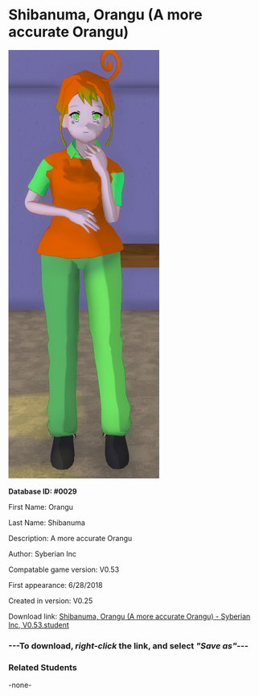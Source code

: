 # Shibanuma, Orangu (A more accurate Orangu)

<img src="../../Files/Images/Shibanuma, Orangu (A more accurate Orangu).png" title="Shibanuma, Orangu (A more accurate Orangu) - Syberian Inc, V0.53">

**Database ID: #0029**

First Name: Orangu

Last Name: Shibanuma

Description: A more accurate Orangu

Author: Syberian Inc

Compatable game version: V0.53

First appearance: 6/28/2018

Created in version: V0.25

Download link: <a href="https://raw.githubusercontent.com/Arbiter1223/Daigaku-Gurashi-Custom-Students/master/Files/Student%20Files/Shibanuma%2C%20Orangu%20(A%20more%20accurate%20Orangu)%20-%20Syberian%20Inc%2C%20V0.53.student">Shibanuma, Orangu (A more accurate Orangu) - Syberian Inc, V0.53.student</a>

### ---**To download, _right-click_ the link, and select _"Save as"_**---

### Related Students

-none-
